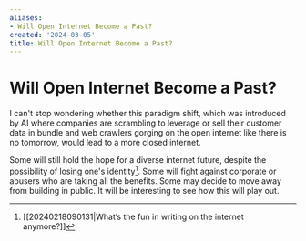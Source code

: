 ```yaml
---
aliases:
- Will Open Internet Become a Past?
created: '2024-03-05'
title: Will Open Internet Become a Past?
---
```


# Will Open Internet Become a Past?

I can't stop wondering whether this paradigm shift, which was introduced by AI where companies are scrambling to leverage or sell their customer data in bundle and web crawlers gorging on the open internet like there is no tomorrow, would lead to a more closed internet.

Some will still hold the hope for a diverse internet future, despite the possibility of losing one's identity[^1]. Some will fight against corporate or abusers who are taking all the benefits. Some may decide to move away from building in public. It will be interesting to see how this will play out.

[^1]: [[20240218090131|What’s the fun in writing on the internet anymore?]]